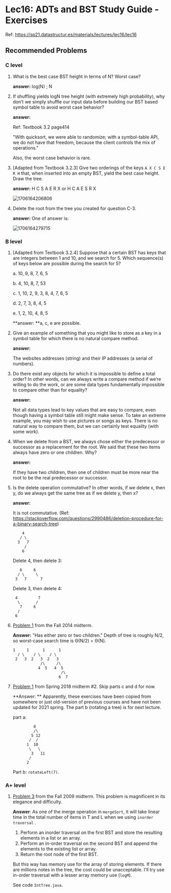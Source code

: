 # Lec16: ADTs and BST Study Guide - Exercises

Ref: https://sp21.datastructur.es/materials/lectures/lec16/lec16

## Recommended Problems

### C level

1. What is the best case BST height in terms of N? Worst case?

   **answer:**  log(N) ; N

2. If shuffling yields logN tree height (with extremely high probability), why don’t we simply shuffle our input data before building our BST based symbol table to avoid worst case behavior?

   **answer:**  

   Ref: Textbook 3.2 page414

   "With quicksort, we were able to randomize; with a symbol-table API, we do not have that freedom, because the client controls the mix of operations."

   Also, the worst case behavior is rare. 

3. [Adapted from Textbook 3.2.3] Give two orderings of the keys `A X C S E R H` that, when inserted into an empty BST, yield the best case height. Draw the tree.

   **answer:** H C S A E R X or H C A E S R X

   ![1706164206806](G:\code\cs61b\skeleton-sp21\exercisesInGuide\lec16\assets\1706164206806.png)

4. Delete the root from the tree you created for question C-3.

   **answer:** One of answer is: 

   ![1706164279715](G:\code\cs61b\skeleton-sp21\exercisesInGuide\lec16\assets\1706164279715.png)

### B level

1. [Adapted from Textbook 3.2.4] Suppose that a certain BST has keys that are integers between 1 and 10, and we search for 5. Which sequence(s) of keys below are possible during the search for 5?

   a. 10, 9, 8, 7, 6, 5

   b. 4, 10, 8, 7, 53

   c. 1, 10, 2, 9, 3, 8, 4, 7, 6, 5

   d. 2, 7, 3, 8, 4, 5

   e. 1, 2, 10, 4, 8, 5

   **answer: **a, c, e are possible.

2. Give an example of something that you might like to store as a key in a symbol table for which there is no natural compare method.

   **answer:**

   The websites addresses (string) and their IP addresses (a serial of numbers).

3. Do there exist any objects for which it is impossible to define a total order? In other words, can we always write a compare method if we’re willing to do the work, or are some data types fundamentally impossible to compare other than for equality?

   **answer:**

   Not all data types lead to key values that are easy to compare, even though having a
   symbol table still might make sense. To take an extreme example, you may wish to use
   pictures or songs as keys. There is no natural way to compare them, but we can certainly
   test equality (with some work). 

4. When we delete from a BST, we always chose either the predecessor or successor as a replacement for the root. We said that these two items always have zero or one children. Why?

   **answer:**

   If they have two children, then one of children must be more near the root to be the real predecessor or successor.

5. Is the delete operation commutative? In other words, if we delete x, then y, do we always get the same tree as if we delete y, then x?

   **answer:**

   It is not commutative.  (Ref: https://stackoverflow.com/questions/2990486/deletion-procedure-for-a-binary-search-tree)

   ```
       4
      / \
     3   7
        /
       6
   ```

   Delete 4, then delete 3:

   ```
      6     6
     / \     \
    3   7	   7
   ```

   Delete 3, then delete 4:

   ```
    4         7
     \       /
      7     6
     /
    6
   ```

6. [Problem 1](https://d1b10bmlvqabco.cloudfront.net/attach/hx9h4t96ea8qv/h32s1vxe6mb5o0/i7vkubmrxjn0/fa14_mt2.pdf) from the Fall 2014 midterm.

   **Answer:**  "Has either zero or two children." Depth of tree is roughly N/2, so worst-case search time is Θ(N/2) = Θ(N).

   ```
   1     1      1      1
   	 / \    / \    / \
   	2   3  2   3  2   3
   	           /\     /\
   	          4  5   4  5
   	                    /\
   	                   6  7 
   ```

   

7. [Problem 1](https://tbp.berkeley.edu/exams/6137/download/) from Spring 2018 midterm #2. Skip parts c and d for now.

   **Answer: ** Apparently, these exercises have been copied from somewhere or just old-version of previous courses and have not been updated for 2021 spring. The part b (rotating a tree) is for next lecture. 

   part a: 

   ```
            8
            /\
           5 12
          /  /
         1  10
          \   \
           3   11
          /
         2
   ```

   Part b: `rotateLeft(7)`.

### A+ level

1. [Problem 3](http://inst.eecs.berkeley.edu/~cs61b/fa14/samples/2009/test2.pdf) from the Fall 2009 midterm. This problem is magnificent in its elegance and difficulty.

   **Answer**: As one of the merge operation in `mergeSort`, it will take linear time in the total number of items in T and L when we using `inorder traversal` .

   1. Perform an inorder traversal on the first BST and store the resulting elements in a list or an array. 
   2. Perform an in-order traversal on the second BST and append the elements to the existing list or array. 
   3. Return the root node of the first BST.

   But this way has memory use for the array of storing elements. If there are millions notes in the tree, the cost could be unacceptable. I'll try use in-order traversal with a lesser array memory use (`logM`).

   See code `IntTree.java`.

